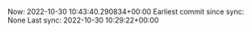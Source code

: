 Now: 2022-10-30 10:43:40.290834+00:00 Earliest commit since sync: None Last sync: 2022-10-30 10:29:22+00:00
